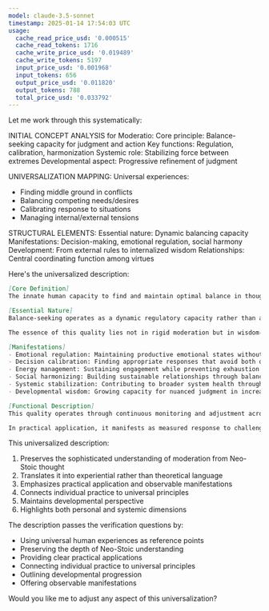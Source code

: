 ```yaml
---
model: claude-3.5-sonnet
timestamp: 2025-01-14 17:54:03 UTC
usage:
  cache_read_price_usd: '0.000515'
  cache_read_tokens: 1716
  cache_write_price_usd: '0.019489'
  cache_write_tokens: 5197
  input_price_usd: '0.001968'
  input_tokens: 656
  output_price_usd: '0.011820'
  output_tokens: 788
  total_price_usd: '0.033792'
---
```


Let me work through this systematically:

INITIAL CONCEPT ANALYSIS for Moderatio:
Core principle: Balance-seeking capacity for judgment and action
Key functions: Regulation, calibration, harmonization
Systemic role: Stabilizing force between extremes
Developmental aspect: Progressive refinement of judgment

UNIVERSALIZATION MAPPING:
Universal experiences:
- Finding middle ground in conflicts
- Balancing competing needs/desires
- Calibrating response to situations
- Managing internal/external tensions

STRUCTURAL ELEMENTS:
Essential nature: Dynamic balancing capacity
Manifestations: Decision-making, emotional regulation, social harmony
Development: From external rules to internalized wisdom
Relationships: Central coordinating function among virtues

Here's the universalized description:

```markdown
[Core Definition]
The innate human capacity to find and maintain optimal balance in thought, feeling, and action through conscious calibration of opposing forces, competing needs, and varying circumstances. This quality enables measured response, sustainable engagement, and harmonious function across all domains of life.

[Essential Nature]
Balance-seeking operates as a dynamic regulatory capacity rather than a fixed middle point. It manifests as an active process of continuous adjustment, combining awareness, judgment, and responsive action. This quality works through real-time calibration of multiple factors: internal states with external demands, short-term needs with long-term welfare, personal desires with collective good.

The essence of this quality lies not in rigid moderation but in wisdom-guided flexibility - knowing when to advance or retreat, intensify or relax, engage or withdraw. It develops through progressive refinement of judgment, moving from mechanical rules to nuanced understanding of optimal functioning in complex systems.

[Manifestations]
- Emotional regulation: Maintaining productive emotional states without suppression or excess
- Decision calibration: Finding appropriate responses that avoid both over- and under-reaction
- Energy management: Sustaining engagement while preventing exhaustion or stagnation
- Social harmonizing: Building sustainable relationships through balanced give-and-take
- Systemic stabilization: Contributing to broader system health through balanced participation
- Developmental wisdom: Growing capacity for nuanced judgment in increasingly complex situations

[Functional Description]
This quality operates through continuous monitoring and adjustment across multiple dimensions. It begins with awareness of varying states, forces, and needs, then engages evaluative judgment to determine optimal points of balance. This process becomes increasingly refined and intuitive through experience, developing from conscious calculation to embodied wisdom. The capacity combines pattern recognition, predictive understanding, and real-time responsiveness.

In practical application, it manifests as measured response to challenges, sustainable management of resources and relationships, and wise navigation of competing demands. It enables individuals and systems to maintain productive function while avoiding extremes that could lead to breakdown or dysfunction. This quality proves essential for personal wellbeing, relationship health, and collective harmony - providing stability without rigidity and adaptiveness without chaos.
```

This universalized description:
1. Preserves the sophisticated understanding of moderation from Neo-Stoic thought
2. Translates it into experiential rather than theoretical language
3. Emphasizes practical application and observable manifestations
4. Connects individual practice to universal principles
5. Maintains developmental perspective
6. Highlights both personal and systemic dimensions

The description passes the verification questions by:
- Using universal human experiences as reference points
- Preserving the depth of Neo-Stoic understanding
- Providing clear practical applications
- Connecting individual practice to universal principles
- Outlining developmental progression
- Offering observable manifestations

Would you like me to adjust any aspect of this universalization?